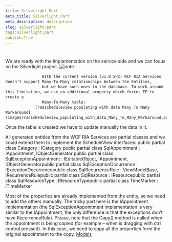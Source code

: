 ```yaml
---
title: Silverlight Part
meta_title: Silverlight Part
meta_description: description.
slug: silverlight-part
tags:silverlight,part
publish:True
---
```



# 

We are ready with the implementation on the service side and we can focus on the Silverlight project.
    ![note](note.jpg)
    	


					With the current version (v1.0 SP2) WCF RIA Services doesn’t support Many-To-Many relationships between the Entities,
					but we have such ones in the database. To work around this limitation, we use an additional property which forces EF to create a
					Many-To-Many table:
				![radscheduleview populating with data Many To Many Workaround](images/radscheduleview_populating_with_data_Many_To_Many_Workaround.png)

Once the table is created we have to update manually the data in it.

All generated entities from the WCF RIA Services are partial classes and we could extend them to implement the ScheduleView interfaces:
      	public partial class Category : ICategory public partial class SqlAppointment : IAppointment, IObjectGenerator<IRecurrenceRule> public partial class SqlExceptionAppointment : IEditableObject, IAppointment, IObjectGenerator<IRecurrenceRule>public partial class SqlExceptionOccurrence : IExceptionOccurrencepublic class SqlRecurrenceRule : ViewModelBase, IRecurrenceRulepublic partial class SqlResource : IResourcepublic partial class SqlResourceType : IResourceTypepublic partial class TimeMarker : ITimeMarker

Most of the properties are already implemented from the entity, so we need to add the others manually. The tricky part here is the IAppointment implementation (the SqlExceptionAppointment implementation is very similar to the IAppointment, the only difference is that the exceptions don’t have RecurrenceRule). Please, note that the Copy() method is called when the appointment is being copied (for example – when is dragging with ctrl control pressed). In this case, we need to copy all the properties form the original appointment to the copy.
      	[Models](&#123;&#123slug:models&#125;&#125;)
